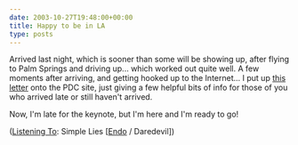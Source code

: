 ```yaml
---
date: 2003-10-27T19:48:00+00:00
title: Happy to be in LA
type: posts
---
```

Arrived last night, which is sooner than some will be showing up, after flying to Palm Springs and driving up... which worked out quite well. A few moments after arriving, and getting hooked up to the Internet... I put up [this letter](http://msdn.microsoft.com/events/pdc/letter.aspx) onto the PDC site, just giving a few helpful bits of info for those of you who arrived late or still haven't arrived.

Now, I'm late for the keynote, but I'm here and I'm ready to go!


  ([Listening To](https://learn.microsoft.com/en-us/previous-versions/dotnet/articles/ms973230(v=msdn.10)): Simple Lies [[Endo](https://open.spotify.com/search/Endo/artists) / Daredevil])
